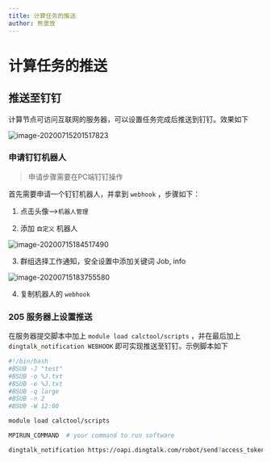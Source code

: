```yaml
---
title: 计算任务的推送
author: 熊景放
---
```


# 计算任务的推送

## 推送至钉钉

计算节点可访问互联网的服务器，可以设置任务完成后推送到钉钉。效果如下

![image-20200715201517823](https://i.loli.net/2020/07/15/Wphq61LDiOtB5kx.png)

### 申请钉钉机器人

> 申请步骤需要在PC端钉钉操作

首先需要申请一个钉钉机器人，并拿到 `webhook` ，步骤如下：

1. 点击头像-->`机器人管理`

2. 添加 `自定义` 机器人

![image-20200715184517490](https://i.loli.net/2020/07/15/l1ghQP5vJq86FXB.png)

3. 群组选择工作通知，安全设置中添加关键词 Job, info

![image-20200715183755580](https://i.loli.net/2020/07/15/OvCEsWlgdyDSnBP.png)

4. 复制机器人的 `webhook`

### 205 服务器上设置推送

在服务器提交脚本中加上 `module load calctool/scripts` ，并在最后加上 `dingtalk_notification WEBHOOK` 即可实现推送至钉钉。示例脚本如下

```bash
#!/bin/bash
#BSUB -J "test"
#BSUB -o %J.txt
#BSUB -e %J.txt
#BSUB -q large
#BSUB -n 2
#BSUB -W 12:00

module load calctool/scripts

MPIRUN_COMMAND  # your command to run software

dingtalk_notification https://oapi.dingtalk.com/robot/send?access_token=xxxx  # replace it by your webhook
```

